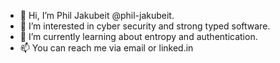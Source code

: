 - 👋 Hi, I’m Phil Jakubeit @phil-jakubeit.
- 👀 I’m interested in cyber security and strong typed software.
- 🌱 I’m currently learning about entropy and authentication.
-  📫 You can reach me via email or linked.in

<!---
phil-jakubeit/phil-jakubeit is a ✨ special ✨ repository because its `README.md` (this file) appears on your GitHub profile.
You can click the Preview link to take a look at your changes.
--->
